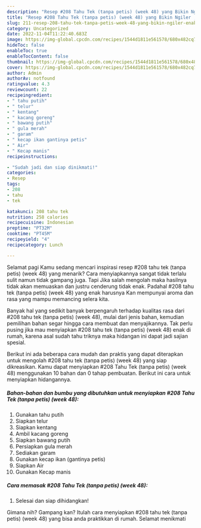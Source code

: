 ```yaml
---
description: "Resep #208 Tahu Tek (tanpa petis) (week 48) yang Bikin Ngiler , Enak"
title: "Resep #208 Tahu Tek (tanpa petis) (week 48) yang Bikin Ngiler , Enak"
slug: 211-resep-208-tahu-tek-tanpa-petis-week-48-yang-bikin-ngiler-enak
category: Uncategorized
date: 2022-11-04T11:22:40.683Z
image: https://img-global.cpcdn.com/recipes/1544d1811e561578/680x482cq70/208-tahu-tek-tanpa-petis-week-48-foto-resep-utama.jpg
hideToc: false
enableToc: true
enableTocContent: false
thumbnail: https://img-global.cpcdn.com/recipes/1544d1811e561578/680x482cq70/208-tahu-tek-tanpa-petis-week-48-foto-resep-utama.jpg
cover: https://img-global.cpcdn.com/recipes/1544d1811e561578/680x482cq70/208-tahu-tek-tanpa-petis-week-48-foto-resep-utama.jpg
author: Admin
authorAv: notfound
ratingvalue: 4.3
reviewcount: 22
recipeingredient:
- " tahu putih"
- " telur"
- " kentang"
- " kacang goreng"
- " bawang putih"
- " gula merah"
- " garam"
- " kecap ikan gantinya petis"
- " Air"
- " Kecap manis"
recipeinstructions:

- "Sudah jadi dan siap dinikmati!"
categories:
- Resep
tags:
- 208
- tahu
- tek

katakunci: 208 tahu tek 
nutrition: 258 calories
recipecuisine: Indonesian
preptime: "PT32M"
cooktime: "PT45M"
recipeyield: "4"
recipecategory: Lunch

---
```



Selamat pagi Kamu sedang mencari inspirasi resep #208 tahu tek (tanpa petis) (week 48) yang menarik? Cara menyiapkannya sangat tidak terlalu sulit namun tidak gampang juga. Tapi Jika salah mengolah maka hasilnya tidak akan memuaskan dan justru cenderung tidak enak. Padahal #208 tahu tek (tanpa petis) (week 48) yang enak harusnya Kan mempunyai aroma dan rasa yang mampu memancing selera kita.




Banyak hal yang sedikit banyak berpengaruh terhadap kualitas rasa dari #208 tahu tek (tanpa petis) (week 48), mulai dari jenis bahan, kemudian pemilihan bahan segar hingga cara membuat dan menyajikannya. Tak perlu pusing jika mau menyiapkan #208 tahu tek (tanpa petis) (week 48) enak di rumah, karena asal sudah tahu triknya maka hidangan ini dapat jadi sajian spesial.


Berikut ini ada beberapa cara mudah dan praktis yang dapat diterapkan untuk mengolah #208 tahu tek (tanpa petis) (week 48) yang siap dikreasikan. Kamu dapat menyiapkan #208 Tahu Tek (tanpa petis) (week 48) menggunakan 10 bahan dan 0 tahap pembuatan. Berikut ini cara untuk menyiapkan hidangannya.

<!--inarticleads1-->

##### Bahan-bahan dan bumbu yang dibutuhkan untuk menyiapkan #208 Tahu Tek (tanpa petis) (week 48):

1. Gunakan  tahu putih
1. Siapkan  telur
1. Siapkan  kentang
1. Ambil  kacang goreng
1. Siapkan  bawang putih
1. Persiapkan  gula merah
1. Sediakan  garam
1. Gunakan  kecap ikan (gantinya petis)
1. Siapkan  Air
1. Gunakan  Kecap manis




<!--inarticleads2-->

##### Cara memasak #208 Tahu Tek (tanpa petis) (week 48):


1. Selesai dan siap dihidangkan!



Gimana nih? Gampang kan? Itulah cara menyiapkan #208 tahu tek (tanpa petis) (week 48) yang bisa anda praktikkan di rumah. Selamat menikmati
